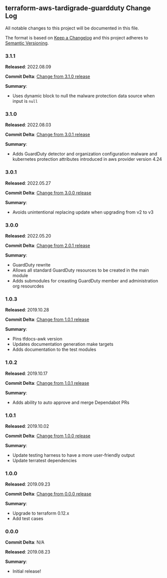## terraform-aws-tardigrade-guardduty Change Log

All notable changes to this project will be documented in this file.

The format is based on [Keep a Changelog](http://keepachangelog.com/) and this project adheres to [Semantic Versioning](http://semver.org/).

### 3.1.1

**Released**: 2022.08.09

**Commit Delta**: [Change from 3.1.0 release](https://github.com/MetroStar/terraform-aws-tardigrade-guardduty/compare/3.1.0...3.1.1)

**Summary**:

*   Uses dynamic block to null the malware protection data source when input is `null`

### 3.1.0

**Released**: 2022.08.03

**Commit Delta**: [Change from 3.0.1 release](https://github.com/MetroStar/terraform-aws-tardigrade-guardduty/compare/3.0.1...3.1.0)

**Summary**:

*   Adds GuardDuty detector and organization configuration malware and kubernetes protection attributes introduced in aws provider version 4.24

### 3.0.1

**Released**: 2022.05.27

**Commit Delta**: [Change from 3.0.0 release](https://github.com/MetroStar/terraform-aws-tardigrade-guardduty/compare/3.0.0...3.0.1)

**Summary**:

*   Avoids unintentional replacing update when upgrading from v2 to v3

### 3.0.0

**Released**: 2022.05.20

**Commit Delta**: [Change from 2.0.1 release](https://github.com/MetroStar/terraform-aws-tardigrade-guardduty/compare/2.0.1...3.0.0)

**Summary**:

*   GuardDuty rewrite
*   Allows all standard GuardDuty resources to be created in the main module
*   Adds submodules for creasting GuardDuty member and administration org resourcdes

### 1.0.3

**Released**: 2019.10.28

**Commit Delta**: [Change from 1.0.1 release](https://github.com/MetroStar/terraform-aws-tardigrade-guardduty/compare/1.0.2...1.0.3)

**Summary**:

*   Pins tfdocs-awk version
*   Updates documentation generation make targets
*   Adds documentation to the test modules

### 1.0.2

**Released**: 2019.10.17

**Commit Delta**: [Change from 1.0.1 release](https://github.com/MetroStar/terraform-aws-tardigrade-guardduty/compare/1.0.1...1.0.2)

**Summary**:

*   Adds ability to auto approve and merge Dependabot PRs

### 1.0.1

**Released**: 2019.10.02

**Commit Delta**: [Change from 1.0.0 release](https://github.com/MetroStar/terraform-aws-tardigrade-guardduty/compare/1.0.0...1.0.1)

**Summary**:

*   Update testing harness to have a more user-friendly output
*   Update terratest dependencies

### 1.0.0

**Released**: 2019.09.23

**Commit Delta**: [Change from 0.0.0 release](https://github.com/MetroStar/terraform-aws-tardigrade-guardduty/compare/0.0.0...1.0.0)

**Summary**:

*   Upgrade to terraform 0.12.x
*   Add test cases

### 0.0.0

**Commit Delta**: N/A

**Released**: 2019.08.23

**Summary**:

*   Initial release!
